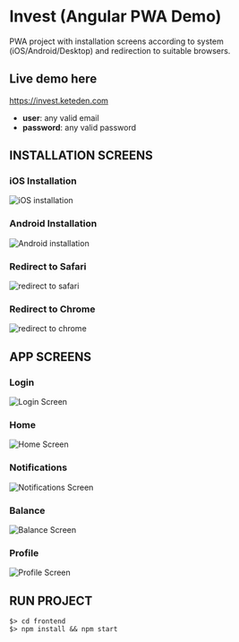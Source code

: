 # Invest (Angular PWA Demo)

PWA project with installation screens according to system (iOS/Android/Desktop) and redirection to suitable browsers.

## Live demo here

https://invest.keteden.com

- **user**: any valid email
- **password**: any valid password

## INSTALLATION SCREENS

### iOS Installation

![iOS installation](https://invest.keteden.com/assets/app-images/install_in_safari_screen.png)

### Android Installation

![Android installation](https://invest.keteden.com/assets/app-images/install_in_chrome_screen.png)

### Redirect to Safari

![redirect to safari](https://invest.keteden.com/assets/app-images/redirect_to_safari_screen.png)

### Redirect to Chrome

![redirect to chrome](https://invest.keteden.com/assets/app-images/redirect_to_chrome_screen.png)

## APP SCREENS

### Login

![Login Screen](https://invest.keteden.com/assets/app-images/login_screen.png)

### Home

![Home Screen](https://invest.keteden.com/assets/app-images/home_screen.png)

### Notifications

![Notifications Screen](https://invest.keteden.com/assets/app-images/notifications_screen.png)

### Balance

![Balance Screen](https://invest.keteden.com/assets/app-images/balance_screen.png)

### Profile

![Profile Screen](https://invest.keteden.com/assets/app-images/profile_screen.png)

## RUN PROJECT

```
$> cd frontend
$> npm install && npm start
```
